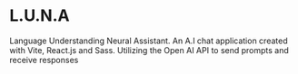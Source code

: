 # L.U.N.A
Language Understanding Neural Assistant. An A.I chat application created with Vite, React.js and Sass. Utilizing the Open AI API to send prompts and receive responses
